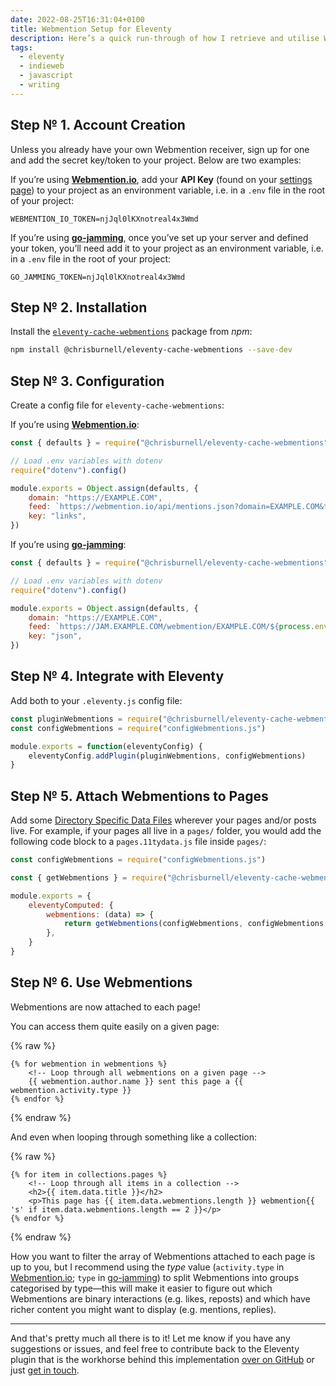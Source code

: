 ```yaml
---
date: 2022-08-25T16:31:04+0100
title: Webmention Setup for Eleventy
description: Here’s a quick run-through of how I retrieve and utilise Webmentions with my Eleventy website.
tags:
  - eleventy
  - indieweb
  - javascript
  - writing
---
```


<h2 id="1">Step № 1. Account Creation</h2>

Unless you already have your own Webmention receiver, sign up for one and add the secret key/token to your project. Below are two examples:

If you’re using **[Webmention.io](https://webmention.io/)**, add your **API Key** (found on your [settings page](https://webmention.io/settings)) to your project as an environment variable, i.e. in a `.env` file in the root of your project:

```text
WEBMENTION_IO_TOKEN=njJql0lKXnotreal4x3Wmd
```

If you’re using **[go-jamming](https://git.brainbaking.com/wgroeneveld/go-jamming)**, once you’ve set up your server and defined your token, you’ll need add it to your project as an environment variable, i.e. in a `.env` file in the root of your project:

```text
GO_JAMMING_TOKEN=njJql0lKXnotreal4x3Wmd
```

<h2 id="2">Step № 2. Installation</h2>

Install the [`eleventy-cache-webmentions`](/eleventy-cache-webmentions/) package from *npm*:

```bash
npm install @chrisburnell/eleventy-cache-webmentions --save-dev
```

<h2 id="3">Step № 3. Configuration</h2>

Create a config file for `eleventy-cache-webmentions`:

If you’re using **[Webmention.io](https://webmention.io/)**:

```javascript
const { defaults } = require("@chrisburnell/eleventy-cache-webmentions")()

// Load .env variables with dotenv
require("dotenv").config()

module.exports = Object.assign(defaults, {
	domain: "https://EXAMPLE.COM",
	feed: `https://webmention.io/api/mentions.json?domain=EXAMPLE.COM&token=${process.env.WEBMENTION_IO_TOKEN}&per-page=9001`,
	key: "links",
})
```

If you’re using **[go-jamming](https://git.brainbaking.com/wgroeneveld/go-jamming)**:

```javascript
const { defaults } = require("@chrisburnell/eleventy-cache-webmentions")()

// Load .env variables with dotenv
require("dotenv").config()

module.exports = Object.assign(defaults, {
	domain: "https://EXAMPLE.COM",
	feed: `https://JAM.EXAMPLE.COM/webmention/EXAMPLE.COM/${process.env.GO_JAMMING_TOKEN}`,
	key: "json",
})
```

<h2 id="4">Step № 4. Integrate with Eleventy</h2>

Add both to your `.eleventy.js` config file:

```javascript
const pluginWebmentions = require("@chrisburnell/eleventy-cache-webmentions")
const configWebmentions = require("configWebmentions.js")

module.exports = function(eleventyConfig) {
	eleventyConfig.addPlugin(pluginWebmentions, configWebmentions)
}
```

<h2 id="5">Step № 5. Attach Webmentions to Pages</h2>

Add some [Directory Specific Data Files](https://www.11ty.dev/docs/data-template-dir/) wherever your pages and/or posts live. For example, if your pages all live in a `pages/` folder, you would add the following code block to a `pages.11tydata.js` file inside `pages/`:

```javascript
const configWebmentions = require("configWebmentions.js")

const { getWebmentions } = require("@chrisburnell/eleventy-cache-webmentions")()

module.exports = {
	eleventyComputed: {
		webmentions: (data) => {
			return getWebmentions(configWebmentions, configWebmentions.domain + data.page.url)
		},
	}
}
```

<h2 id="6">Step № 6. Use Webmentions</h2>

Webmentions are now attached to each page!

You can access them quite easily on a given page:

{% raw %}
```twig
{% for webmention in webmentions %}
	<!-- Loop through all webmentions on a given page -->
	{{ webmention.author.name }} sent this page a {{ webmention.activity.type }}
{% endfor %}
```
{% endraw %}

And even when looping through something like a collection:

{% raw %}
```twig
{% for item in collections.pages %}
	<!-- Loop through all items in a collection -->
	<h2>{{ item.data.title }}</h2>
	<p>This page has {{ item.data.webmentions.length }} webmention{{ 's' if item.data.webmentions.length == 2 }}</p>
{% endfor %}
```
{% endraw %}

How you want to filter the array of Webmentions attached to each page is up to you, but I recommend using the *type* value (`activity.type` in [Webmention.io](https://webmention.io/); `type` in [go-jamming](https://git.brainbaking.com/wgroeneveld/go-jamming)) to split Webmentions into groups categorised by type—this will make it easier to figure out which Webmentions are binary interactions (e.g. likes, reposts) and which have richer content you might want to display (e.g. mentions, replies).

--------

And that's pretty much all there is to it! Let me know if you have any suggestions or issues, and feel free to contribute back to the Eleventy plugin that is the workhorse behind this implementation [over on GitHub](https://github.com/chrisburnell/eleventy-cache-webmentions) or just [get in touch](/about/#contact).
